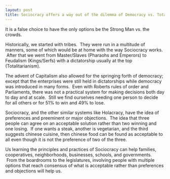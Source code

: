 ```yaml
---
layout: post
title: Sociocracy offers a way out of the dilemma of Democracy vs. Totalitarianism
---
```


It is a false choice to have the only options be the Strong Man vs. the crowds.  

Historically, we started with tribes.  They were run in a multitude of manners, some of which would be at home with the way Sociocracy works.  After that we went from Master/Slaves (Pharaohs and Emperors) to Feudalism (Kings/Serfs) with a dictatorship usually at the top (Totalitarianism).  

The advent of Capitalism also allowed for the springing forth of democracy; except that the enterprises were still held in dictatorships while democracy was introduced in many forms.  Even with Roberts rules of order and Parliaments, there was not a practical system for making decisions both day to day and at scale.  Still we find ourselves needing one person to decide for all others or for 51% to win and 49% to lose.

Sociocracy, and the other similar systems like Holacracy, have the idea of preferences and preeminent or major objections.  The idea that three people can agree on an acceptable solution rather than two winning and one losing.  If one wants a steak, another is vegetarian, and the third suggests chinese cuisine, then chinese food can be found as acceptable to all even though it is not the preference of two of the three.

Us learning the principles and practices of Sociocracy can help families, cooperatives, neighborhoods, businesses, schools, and governments.  From the boardrooms to the legislatures, involving people with multiple options that reach consensus of what is acceptable rather than preferences and objections will help us.
